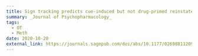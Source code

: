```yaml
---
title: Sign tracking predicts cue-induced but not drug-primed reinstatement to methamphetamine seeking in rats: Effects of oxytocin treatment
summary: _Journal of Psychopharmacology_
tags:
  - OT
  - Meth
date: 2020-10-20
external_link: https://journals.sagepub.com/doi/abs/10.1177/0269881120954052
---
```



